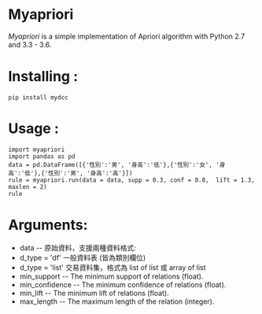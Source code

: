 # Myapriori

*Myapriori* is a simple implementation of
Apriori algorithm with Python 2.7 and 3.3 - 3.6.

# Installing :
```
pip install mydcc
```

# Usage :
```
import myapriori
import pandas as pd
data = pd.DataFrame([{'性別':'男', '身高':'低'},{'性別':'女', '身高':'低'},{'性別':'男', '身高':'高'}])
rule = myapriori.run(data = data, supp = 0.3, conf = 0.8,  lift = 1.3, maxlen = 2)
rule
```

# Arguments:

* data -- 原始資料，支援兩種資料格式:
 *  d_type = 'df' 一般資料表 (皆為類別欄位)
 *  d_type = 'list' 交易資料集，格式為 list of list 或 array of list 
* min_support -- The minimum support of relations (float).
* min_confidence -- The minimum confidence of relations (float).
* min_lift -- The minimum lift of relations (float).
* max_length -- The maximum length of the relation (integer).
